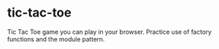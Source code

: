 # tic-tac-toe
Tic Tac Toe game you can play in your browser. Practice use of factory functions and the module pattern.
